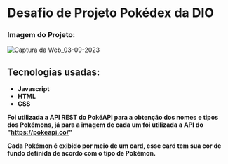 # Desafio de Projeto Pokédex da DIO

### Imagem do Projeto:

![Captura da Web_03-09-2023](https://user-images.githubusercontent.com/82480792/208006374-b1577fff-854e-4697-8aec-dd0b0eb456cb.jpeg)

## Tecnologias usadas:

* **Javascript**
* **HTML**
* **CSS**

**Foi utilizada a API REST do PokéAPI para a obtenção dos nomes e tipos dos Pokémons, já para a imagem de cada um foi utilizada a API do "<https://pokeapi.co/>"**

**Cada Pokémon é exibido por meio de um card, esse card tem sua cor de fundo definida de acordo com o tipo de Pokémon.**
